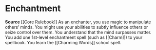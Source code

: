 ﻿---
id: '4'
name: Enchantment
rarity: Common
source: '[[DATABASE/source/Core Rulebook|Core Rulebook]]'
trait: null
type: Wizard Arcane School

---
# Enchantment

**Source** [[Core Rulebook]] 
As an enchanter, you use magic to manipulate others’ minds. You might use your abilities to subtly influence others or seize control over them. You understand that the mind surpasses matter. You add one 1st-level enchantment spell (such as [[Charm]]) to your spellbook. You learn the [[Charming Words]] school spell.